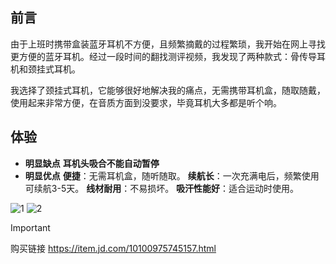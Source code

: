 ## 前言

由于上班时携带盒装蓝牙耳机不方便，且频繁摘戴的过程繁琐，我开始在网上寻找更方便的蓝牙耳机。经过一段时间的翻找测评视频，我发现了两种款式：骨传导耳机和颈挂式耳机。

我选择了颈挂式耳机，它能够很好地解决我的痛点，无需携带耳机盒，随取随戴，使用起来非常方便，在音质方面到没要求，毕竟耳机大多都是听个响。

## 体验

- **明显缺点**
**耳机头吸合不能自动暂停**
- **明显优点**
**便捷**：无需耳机盒，随听随取。
**续航长**：一次充满电后，频繁使用可续航3-5天。
**线材耐用**：不易损坏。
**吸汗性能好**：适合运动时使用。

![1](https://github.com/user-attachments/assets/e2f0b485-9ad0-4867-93c7-c03ea6ae7a65)
![2](https://github.com/user-attachments/assets/a13191a3-6b4d-4414-bef1-0947b1726fe7)

>[!IMPORTANT]
>购买链接 https://item.jd.com/10100975745157.html

